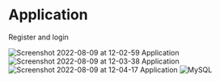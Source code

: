 # Application
Register and login

![Screenshot 2022-08-09 at 12-02-59 Application](https://user-images.githubusercontent.com/106970646/183572339-375ec4c0-2135-4959-8014-7aa76959f3f3.png)
![Screenshot 2022-08-09 at 12-03-38 Application](https://user-images.githubusercontent.com/106970646/183572346-a2c23b7c-2881-4b78-931e-dd986e7c06f8.png)
![Screenshot 2022-08-09 at 12-04-17 Application](https://user-images.githubusercontent.com/106970646/183572350-92befa84-d029-4161-87da-441af1fef1b4.png)
![MySQL](https://user-images.githubusercontent.com/106970646/183572416-b51e1db6-46c5-4a74-9867-bfe0d51e472d.png)
